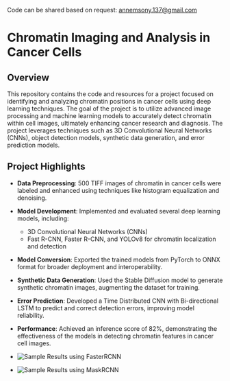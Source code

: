 
Code can be shared based  on request: annemsony.137@gmail.com
# Chromatin Imaging and Analysis in Cancer Cells

## Overview
This repository contains the code and resources for a project focused on identifying and analyzing chromatin positions in cancer cells using deep learning techniques. The goal of the project is to utilize advanced image processing and machine learning models to accurately detect chromatin within cell images, ultimately enhancing cancer research and diagnosis. The project leverages techniques such as 3D Convolutional Neural Networks (CNNs), object detection models, synthetic data generation, and error prediction models.

## Project Highlights
- **Data Preprocessing**: 500 TIFF images of chromatin in cancer cells were labeled and enhanced using techniques like histogram equalization and denoising.
- **Model Development**: Implemented and evaluated several deep learning models, including:
  - 3D Convolutional Neural Networks (CNNs)
  - Fast R-CNN, Faster R-CNN, and YOLOv8 for chromatin localization and detection
- **Model Conversion**: Exported the trained models from PyTorch to ONNX format for broader deployment and interoperability.
- **Synthetic Data Generation**: Used the Stable Diffusion model to generate synthetic chromatin images, augmenting the dataset for training.
- **Error Prediction**: Developed a Time Distributed CNN with Bi-directional LSTM to predict and correct detection errors, improving model reliability.
- **Performance**: Achieved an inference score of 82%, demonstrating the effectiveness of the models in detecting chromatin features in cancer cell images.

- ![Sample Results using FasterRCNN](relative/path/to/image)
- ![Sample Results using MaskRCNN](relative/path/to/image)


